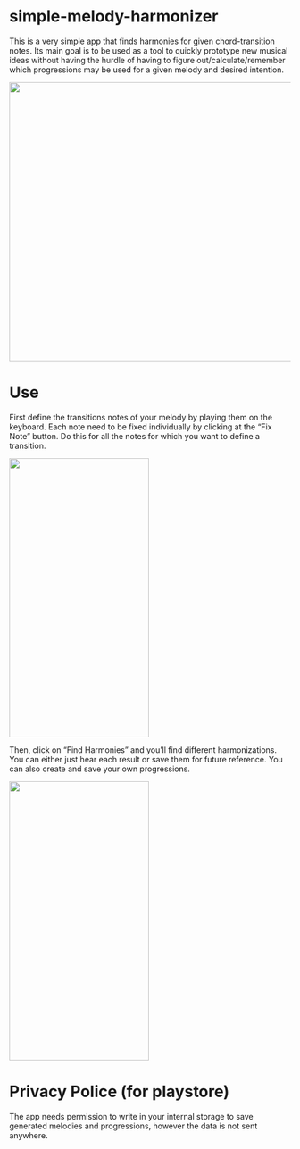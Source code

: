 # simple-melody-harmonizer

This is a very simple app that finds harmonies for given chord-transition notes. Its main goal is to be used as a tool to quickly prototype new musical ideas without having the hurdle of having to figure out/calculate/remember which progressions may be used for a given melody and desired intention. 

<img src="https://user-images.githubusercontent.com/23222254/182691392-9d8bc681-b057-4019-af56-de30a73f4975.png" width="1000" height="500" />


# Use 
First define the transitions notes of your melody by playing them on the keyboard. Each note need to be fixed individually by clicking at the “Fix Note” button. Do this for all the notes for which you want to define a transition. 

<img src="https://user-images.githubusercontent.com/23222254/182688344-d05af6d4-2507-4d26-a428-1bd5d396d42a.png" width="250" height="500" />

Then, click on “Find Harmonies” and you’ll find different harmonizations. You can either just hear each result or save them for future reference. You can also create and save your own progressions.

<img src="https://user-images.githubusercontent.com/23222254/182688883-9fa5facf-7140-473c-8d44-66fc310c54de.png" width="250" height="500" />

# Privacy Police (for playstore)

The app needs permission to write in your internal storage to save generated melodies and progressions, however the data is not sent anywhere.

